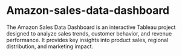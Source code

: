 # Amazon-sales-data-dashboard
The Amazon Sales Data Dashboard is an interactive Tableau project designed to analyze sales trends, customer behavior, and revenue performance. It provides key insights into product sales, regional distribution, and marketing impact.
